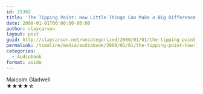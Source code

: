 ```yaml
---
id: 21362
title: 'The Tipping Point: How Little Things Can Make a Big Difference'
date: 2000-01-01T00:00:00-06:00
author: claycarson
layout: post
guid: http://claycarson.net/uncategorized/2000/01/01/the-tipping-point-how-little-things-can-make-a-big-difference/
permalink: /timeline/media/audiobook/2000/01/01/the-tipping-point-how-little-things-can-make-a-big-difference/
categories:
  - Audiobook
format: aside
---
```

<div class="media-details"></div>

<div class="media-creator">Malcolm Gladwell</div>

<div class="media-rating">★★★★☆</div>